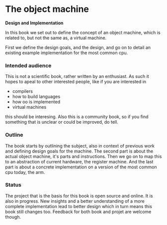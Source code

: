 # The object machine

**Design and Implementation**

In this book we set out to define the concept of an object machine, which is related to, but not the same as, a virtual machine.

First we define the design goals, and the design, and go on to detail an existing example implementation for the most common cpu.

### Intended audience

This is not a scientific book, rather written by an enthusiast. As such it hopes to apeal to other interested people, like if you are interested in

- compilers
- how to build languages
- how oo is implemented
- virtual machines

this should be interesing. Also this is a community book, so if you find something that is unclear or could be improved, do tell.

### Outline

The book starts by outlining the subject, also in context of previous work and defining design goals for the machine.
The second part is about the actual object machine, it's parts and instructions. Then we go on to map this to an abstraction of current hardware, the register machine.
And the last part is about a concrete implementation on a version of the most common cpu today, the arm.

### Status

The project that is the basis for this book is open source and online. It is also in progress. New insights and a better understanding of a more complete implementation lead to better design which in turn means this book still changes too. Feedback for both book and projet are welcome though.

